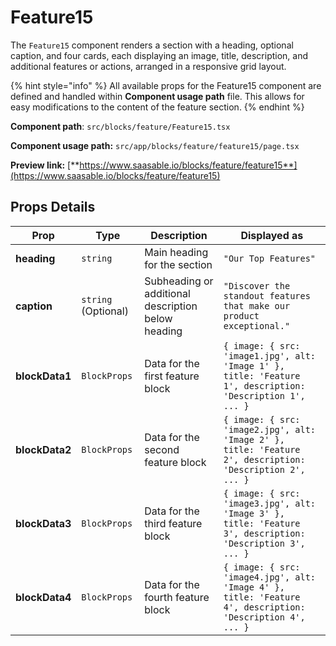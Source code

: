 # Feature15

The `Feature15` component renders a section with a heading, optional caption, and four cards, each displaying an image, title, description, and additional features or actions, arranged in a responsive grid layout.

{% hint style="info" %}
All available props for the Feature15 component are defined and handled within **Component usage path** file. This allows for easy modifications to the content of the feature section.
{% endhint %}

**Component path**: `src/blocks/feature/Feature15.tsx`

**Component usage path:**  `src/app/blocks/feature/feature15/page.tsx`

**Preview link:** [**https://www.saasable.io/blocks/feature/feature15**](https://www.saasable.io/blocks/feature/feature15)

## Props Details

| Prop           | Type                | Description                                        | Displayed as                                                                                              |
| -------------- | ------------------- | -------------------------------------------------- | --------------------------------------------------------------------------------------------------------- |
| **heading**    | `string`            | Main heading for the section                       | `"Our Top Features"`                                                                                      |
| **caption**    | `string` (Optional) | Subheading or additional description below heading | `"Discover the standout features that make our product exceptional."`                                     |
| **blockData1** | `BlockProps`        | Data for the first feature block                   | `{ image: { src: 'image1.jpg', alt: 'Image 1' }, title: 'Feature 1', description: 'Description 1', ... }` |
| **blockData2** | `BlockProps`        | Data for the second feature block                  | `{ image: { src: 'image2.jpg', alt: 'Image 2' }, title: 'Feature 2', description: 'Description 2', ... }` |
| **blockData3** | `BlockProps`        | Data for the third feature block                   | `{ image: { src: 'image3.jpg', alt: 'Image 3' }, title: 'Feature 3', description: 'Description 3', ... }` |
| **blockData4** | `BlockProps`        | Data for the fourth feature block                  | `{ image: { src: 'image4.jpg', alt: 'Image 4' }, title: 'Feature 4', description: 'Description 4', ... }` |
